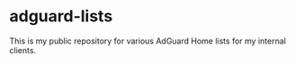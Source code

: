 # adguard-lists

This is my public repository for various AdGuard Home lists for my internal clients.
